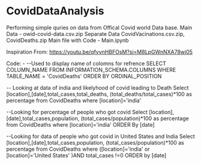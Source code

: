 # CovidDataAnalysis
Performing simple quries on data from Offical Covid world Data base.
Main Data - owid-covid-data.csv.zip 
Separate Data CovidVacinations.csv.zip, CovidDeaths.zip
Main file with Code - Main.ipynb

Inspiration From:
https://youtu.be/qfyynHBFOsM?si=M8LpGWnNXA78wi05 

Code: -
--Used to display name of colomns for refrence
SELECT COLUMN_NAME
FROM INFORMATION_SCHEMA.COLUMNS
WHERE TABLE_NAME = 'CovidDeaths'
ORDER BY ORDINAL_POSITION

-- Looking at data of india and likelyhood of covid leading to Death
Select [location],[date],total_cases,total_deaths, (total_deaths/total_cases)*100 as percentage 
from CovidDeaths 
where [location]='india'

--Looking for percentage of people who got covid
Select [location],[date],total_cases,population, (total_cases/population)*100 as percentage 
from CovidDeaths 
where [location]='india' ORDER By [date]

--Looking for data of people who got covid in United States and India
Select [location],[date],total_cases,population, (total_cases/population)*100 as percentage 
from CovidDeaths 
where ([location]='india' or [location]='United States' )AND total_cases !=0 ORDER by [date]

